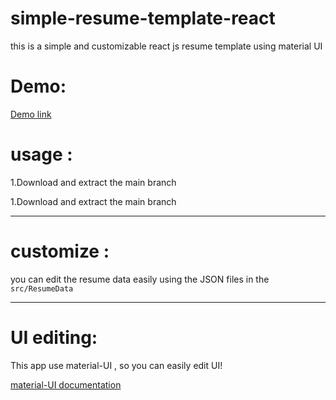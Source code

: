 # simple-resume-template-react
this is a simple and customizable react js resume template using material UI

<h1>Demo: </h1>


[Demo link](https://simple-resume-template-react.vercel.app/)

<h1>usage :</h1>

1.Download and extract the main branch 

1.Download and extract the main branch

___


<h1>customize : </h1>

you can edit the resume data easily using the JSON files in the `src/ResumeData`

----

<h1>UI editing: </h1>
This app use material-UI , so you can easily edit UI!

[material-UI documentation](https://mui.com/components/)



